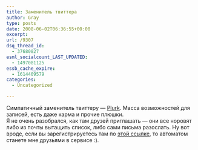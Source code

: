 ```yaml
---
title: Заменитель твиттера
author: Gray
type: posts
date: 2008-06-02T06:36:55+00:00
excerpt:
url: /9307
dsq_thread_id:
  - 37680827
esml_socialcount_LAST_UPDATED:
  - 1497081125
essb_cache_expire:
  - 1614409579
categories:
  - Uncategorized

---
```








Симпатичный заменитель твиттеру &#8212; <a href="http://www.plurk.com" target="_blank">Plurk</a>. Масса возможностей для записей, есть даже карма и прочие плюшки.  
Я не очень разобрался, как там друзей приглашать &#8212; они все норовят либо из почты вытащить список, либо сами письма разослать. Ну вот вроде, если вы зарегистрируетесь там по <a href="http://plurk.com/redeemByURL?from_uid=14040&check=-1611087944&s=1" target="_blank">этой ссылке</a>, то автоматом станете мне друзьями в сервисе :).